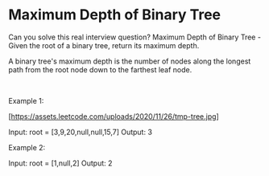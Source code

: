 # Maximum Depth of Binary Tree

Can you solve this real interview question? Maximum Depth of Binary Tree - Given the root of a binary tree, return its maximum depth.

A binary tree's maximum depth is the number of nodes along the longest path from the root node down to the farthest leaf node.

 

Example 1:

[https://assets.leetcode.com/uploads/2020/11/26/tmp-tree.jpg]


Input: root = [3,9,20,null,null,15,7]
Output: 3


Example 2:


Input: root = [1,null,2]
Output: 2